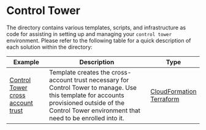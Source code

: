 # Control Tower

The directory contains various templates, scripts, and infrastructure as code for assisting in setting up and managing your `control tower` environment. Please refer to the following table for a quick description of each solution within the directory:

| Example | Description | Type |
| --------------- | ----------- | ---- |
| [Control Tower cross account trust](./controltower-cross-account-trust) | Template creates the cross-account trust necessary for Control Tower to manage. Use this template for accounts provisioned outside of the Control Tower environment that need to be enrolled into it. | [CloudFormation](./controltower-cross-account-trust/cfn-controltower-cross-account-trust.yaml) <br /> [Terraform](./controltower-cross-account-trust-tf)|
